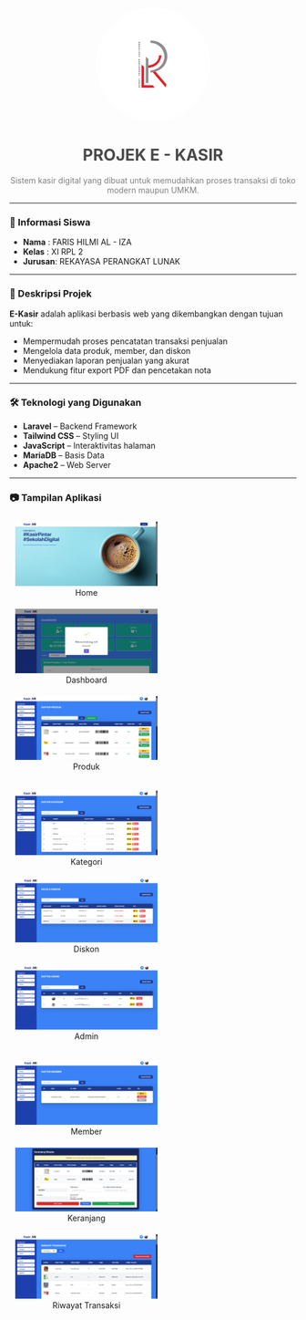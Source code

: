 <p align="center">
  <img src="public/img/RPL.png" alt="Logo RPL" 
       style="width: 200px; height: 200px; border-radius: 50%; object-fit: cover;" />
</p>

<h1 align="center" style="color:#4A4A4A;">PROJEK E - KASIR</h1>

<p align="center" style="color:#808080;">
  Sistem kasir digital yang dibuat untuk memudahkan proses transaksi di toko modern maupun UMKM.
</p>

---

### 📌 Informasi Siswa

-   **Nama** : FARIS HILMI AL - IZA
-   **Kelas** : XI RPL 2
-   **Jurusan**: REKAYASA PERANGKAT LUNAK

---

### 🎯 Deskripsi Projek

**E-Kasir** adalah aplikasi berbasis web yang dikembangkan dengan tujuan untuk:

-   Mempermudah proses pencatatan transaksi penjualan
-   Mengelola data produk, member, dan diskon
-   Menyediakan laporan penjualan yang akurat
-   Mendukung fitur export PDF dan pencetakan nota

---

### 🛠️ Teknologi yang Digunakan

-   **Laravel** – Backend Framework
-   **Tailwind CSS** – Styling UI
-   **JavaScript** – Interaktivitas halaman
-   **MariaDB** – Basis Data
-   **Apache2** – Web Server

---

### 📷 Tampilan Aplikasi

<p align="center">
  <div style="display: inline-block; text-align: center; margin: 10px;">
    <img src="public/img/home.png" width="250" />
    <div>Home</div>
  </div>
  <div style="display: inline-block; text-align: center; margin: 10px;">
    <img src="public/img/dashboard.png" width="250" />
    <div>Dashboard</div>
  </div>
  <div style="display: inline-block; text-align: center; margin: 10px;">
    <img src="public/img/produk.png" width="250" />
    <div>Produk</div>
  </div>
</p>

<p align="center">
  <div style="display: inline-block; text-align: center; margin: 10px;">
    <img src="public/img/kategori.png" width="250" />
    <div>Kategori</div>
  </div>
  <div style="display: inline-block; text-align: center; margin: 10px;">
    <img src="public/img/diskon.png" width="250" />
    <div>Diskon</div>
  </div>
  <div style="display: inline-block; text-align: center; margin: 10px;">
    <img src="public/img/admin.png" width="250" />
    <div>Admin</div>
  </div>
</p>

<p align="center">
  <div style="display: inline-block; text-align: center; margin: 10px;">
    <img src="public/img/member.png" width="250" />
    <div>Member</div>
  </div>
  <div style="display: inline-block; text-align: center; margin: 10px;">
    <img src="public/img/cart.png" width="250" />
    <div>Keranjang</div>
  </div>
  <div style="display: inline-block; text-align: center; margin: 10px;">
    <img src="public/img/riwayat_transaksi.png" width="250" />
    <div>Riwayat Transaksi</div>
  </div>
</p>
